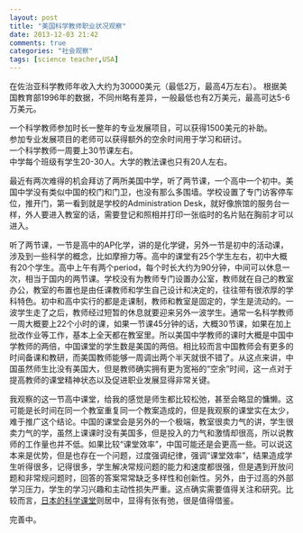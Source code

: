 ```yaml
---
layout: post
title: "美国科学教师职业状况观察"
date: 2013-12-03 21:42
comments: true
categories: "社会观察"
tags: [science teacher,USA]
---
```

在佐治亚科学教师年收入大约为30000美元（最低2万，最高4万左右）。 
根据美国教育部1996年的数据，不同州略有差异，一般最低也有2万美元，最高可达5-6万美元。  

一个科学教师参加时长一整年的专业发展项目，可以获得1500美元的补助。  
参加专业发展项目的老师可以获得额外的空余时间用于学习和研讨。  
一个科学教师一周要上30节课左右。  
中学每个班级有学生20-30人。大学的教法课也只有20人左右。  

最近有两次难得的机会拜访了两所美国中学，听了两节课，一个高中一个初中。美国中学没有类似中国的校门和门卫，也没有那么多围墙。学校设置了专门访客停车位，推开门，第一看到就是学校的Administration Desk，就好像旅馆的服务台一样，外人要进入教室的话，需要登记和照相并打印一张临时的名片贴在胸前才可以进入。  

听了两节课，一节是高中的AP化学，讲的是化学键，另外一节是初中的活动课，涉及到一些科学的概念，比如摩擦力等。高中的课堂有25个学生左右，初中大概有20个学生。高中上午有两个period，每个时长大约为90分钟，中间可以休息一次，相当于国内的两节课。学校没有为教师专门设置办公室，教师就在自己的教室办公，教室的布置也是由任课教师和学生自己设计和决定的，往往带有很浓厚的学科特色。初中和高中实行的都是走课制，教师和教室是固定的，学生是流动的。一波学生走了之后，教师经过短暂的休息就要迎来另外一波学生。通常一名科学教师一周大概要上22个小时的课，如果一节课45分钟的话，大概30节课，如果在加上批改作业等工作，基本上全天都在教室里。所以美国中学教师的课时大概是中国中学教师的两倍，中国课堂的学生数是美国的两倍。相比较而言中国教师会有更多的时间备课和教研，而美国教师能够一周调出两个半天就很不错了。从这点来讲，中国虽然师生比没有美国大，但是教师确实拥有更为宽裕的“空余”时间，这一点对于提高教师的课堂精神状态以及促进职业发展显得非常关键。  

我观察的这一节高中课堂，给我的感觉是师生都比较松弛，甚至会略显的慵懒。这可能是长时间在同一个教室重复同一个教案造成的，但是我观察的课堂实在太少，难于推广这个结论。中国的课堂会是另外的一个极端，教室很卖力气的讲，学生很卖力气的学，虽然上课课时没有美国多，但是投入的力气和激情却很高，所以说教师的工作量也并不低。如果比较“课堂效率”，中国可能还是会更高一些。可以说这本来是优势，但是也存在一个问题，过度强调纪律，强调“课堂效率”，结果造成学生听得很多，记得很多，学生解决常规问题的能力和速度都很强，但是遇到开放问题和非常规问题时，回答的答案常常缺乏多样性和创新性。另外，由于过高的外部学习压力，学生的学习兴趣和主动性损失严重。这点确实需要值得关注和研究。比较而言，[日本的科学课堂](http://timssvideo.com/72)则居中，显得有张有弛，很是值得借鉴。  

完善中。  